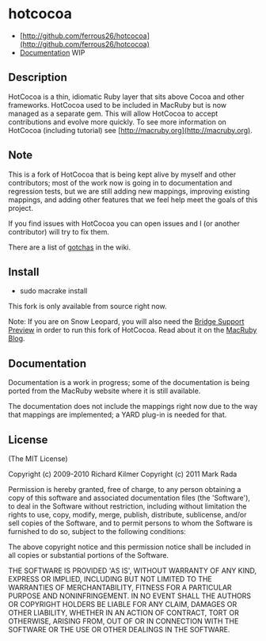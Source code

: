 # hotcocoa

* [http://github.com/ferrous26/hotcocoa](http://github.com/ferrous26/hotcocoa)
* [Documentation](http://rdoc.info/github/ferrous26/hotcocoa/master/frames) WIP

## Description

HotCocoa is a thin, idiomatic Ruby layer that sits above Cocoa and
other frameworks. HotCocoa used to be included in MacRuby but is now
managed as a separate gem.  This will allow HotCocoa to accept
contributions and evolve more quickly. To see more information on
HotCocoa (including tutorial) see
[http://macruby.org](http://macruby.org).

## Note

This is a fork of HotCocoa that is being kept alive by myself and
other contributors; most of the work now is going in to documentation
and regression tests, but we are still adding new mappings, improving
existing mappings, and adding other features that we feel help meet
the goals of this project.

If you find issues with HotCocoa you can open issues and I (or
another contributor) will try to fix them.

There are a list of
[gotchas](https://github.com/ferrous26/hotcocoa/wiki/Gotchas) in the
wiki.

## Install

* sudo macrake install

This fork is only available from source right now.

Note: If you are on Snow Leopard, you will also need the
[Bridge Support Preview](http://www.macruby.org/files/BridgeSupport%20Preview%203.zip)
in order to run this fork of HotCocoa. Read about it on the
[MacRuby Blog](http://www.macruby.org/blog/2010/10/08/bridgesupport-preview.html).

## Documentation

Documentation is a work in progress; some of the documentation is
being ported from the MacRuby website where it is still available.

The documentation does not include the mappings right now due to the
way that mappings are implemented; a YARD plug-in is needed for that.

## License

(The MIT License)

Copyright (c) 2009-2010 Richard Kilmer
Copyright (c) 2011 Mark Rada

Permission is hereby granted, free of charge, to any person obtaining
a copy of this software and associated documentation files (the
'Software'), to deal in the Software without restriction, including
without limitation the rights to use, copy, modify, merge, publish,
distribute, sublicense, and/or sell copies of the Software, and to
permit persons to whom the Software is furnished to do so, subject to
the following conditions:

The above copyright notice and this permission notice shall be
included in all copies or substantial portions of the Software.

THE SOFTWARE IS PROVIDED 'AS IS', WITHOUT WARRANTY OF ANY KIND,
EXPRESS OR IMPLIED, INCLUDING BUT NOT LIMITED TO THE WARRANTIES OF
MERCHANTABILITY, FITNESS FOR A PARTICULAR PURPOSE AND NONINFRINGEMENT.
IN NO EVENT SHALL THE AUTHORS OR COPYRIGHT HOLDERS BE LIABLE FOR ANY
CLAIM, DAMAGES OR OTHER LIABILITY, WHETHER IN AN ACTION OF CONTRACT,
TORT OR OTHERWISE, ARISING FROM, OUT OF OR IN CONNECTION WITH THE
SOFTWARE OR THE USE OR OTHER DEALINGS IN THE SOFTWARE.

